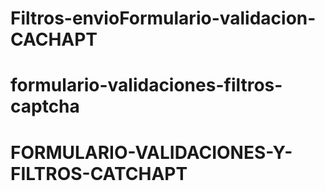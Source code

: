 # Filtros-envioFormulario-validacion-CACHAPT
# formulario-validaciones-filtros-captcha
# FORMULARIO-VALIDACIONES-Y-FILTROS-CATCHAPT
